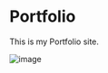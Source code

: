 # Portfolio
This is my Portfolio site.

![image](https://user-images.githubusercontent.com/51444484/187647297-72db922e-44f3-4fda-81ae-f10af1376878.png)
